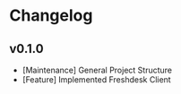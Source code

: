# Changelog

## v0.1.0

- [Maintenance] General Project Structure
- [Feature] Implemented Freshdesk Client
